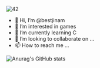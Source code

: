 
![42](https://badgen.net/badge/Born2Code/jinam/gray?cache=86400&icon=https://meta.intra.42.fr/assets/42_logo-7dfc9110a5319a308863b96bda33cea995046d1731cebb735e41b16255106c12.svg)

- 👋 Hi, I’m @bestjinam
- 👀 I’m interested in games
- 🌱 I’m currently learning C
- 💞️ I’m looking to collaborate on ...
- 📫 How to reach me ...



![Anurag's GitHub stats](https://github-readme-stats.vercel.app/api?username=bestjinam&show_icons=true&theme=cobalt)


<!---
bestjinam/bestjinam is a ✨ special ✨ repository because its `README.md` (this file) appears on your GitHub profile.
You can click the Preview link to take a look at your changes.
--->
